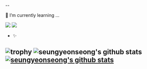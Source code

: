 

--

🌱 I’m currently learning ...

<img src="https://img.shields.io/badge/Python-000000?style={plastic&logo=appveyor&logoColor=3776AB"/>
<img src="https://img.shields.io/badge/R-000000?style={plastic&logo=appveyor&logoColor=276DC3"/>

- ✨



![trophy](https://github-profile-trophy.vercel.app/?username=seungyeonseong)
![seungyeonseong's github stats](https://github-readme-stats.vercel.app/api?username=seungyeonseong&show_icons=true)
[![seungyeonseong's github stats](https://github-readme-stats.vercel.app/api/top-langs/?username=seungyeonseong&show_icons=true&hide_border=true&title_color=004386&icon_color=004386&layout=compact)](https://github.com/seungyeonseong)
--
